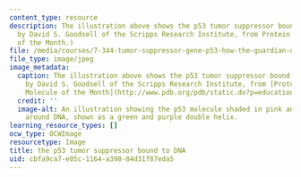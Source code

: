 ```yaml
---
content_type: resource
description: The illustration above shows the p53 tumor suppressor bound to DNA. (Illustration
  by David S. Goodsell of the Scripps Research Institute, from Protein Data Bank Molecule
  of the Month.)
file: /media/courses/7-344-tumor-suppressor-gene-p53-how-the-guardian-of-our-genome-prevents-cancer-fall-2010/cbfa9ca7e05c1164a39884d31f87eda5_7-344f10-th.jpg
file_type: image/jpeg
image_metadata:
  caption: The illustration above shows the p53 tumor suppressor bound to DNA. (Illustration
    by David S. Goodsell of the Scripps Research Institute, from [Protein Data Bank
    Molecule of the Month](http://www.pdb.org/pdb/static.do?p=education_discussion/molecule_of_the_month/pdb31_1.html).)
  credit: ''
  image-alt: An illustration showing the p53 molecule shaded in pink and yellow, wrapped
    around DNA, shown as a green and purple double helix.
learning_resource_types: []
ocw_type: OCWImage
resourcetype: Image
title: the p53 tumor suppressor bound to DNA
uid: cbfa9ca7-e05c-1164-a398-84d31f87eda5
---
```

